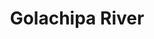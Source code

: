 ---
title: "Golachipa River"
title_bn: "গলাচিপা নদী"
description: "It originates from the Lohalia river (originally a part of this river) at Amkhali, Patuakhali district and then also meets at Barbonaya Channel of Patuakhali."
---